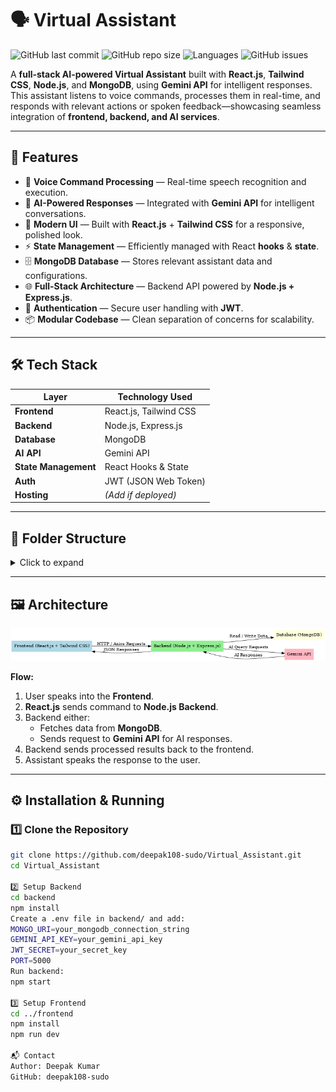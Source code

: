 # 🗣️ Virtual Assistant

![GitHub last commit](https://img.shields.io/github/last-commit/deepak108-sudo/Virtual_Assistant?color=brightgreen&style=flat-square)
![GitHub repo size](https://img.shields.io/github/repo-size/deepak108-sudo/Virtual_Assistant?color=blue&style=flat-square)
![Languages](https://img.shields.io/github/languages/top/deepak108-sudo/Virtual_Assistant?color=purple&style=flat-square)
![GitHub issues](https://img.shields.io/github/issues/deepak108-sudo/Virtual_Assistant?color=red&style=flat-square)

A **full-stack AI-powered Virtual Assistant** built with **React.js**, **Tailwind CSS**, **Node.js**, and **MongoDB**, using **Gemini API** for intelligent responses.  
This assistant listens to voice commands, processes them in real-time, and responds with relevant actions or spoken feedback—showcasing seamless integration of **frontend, backend, and AI services**.

---

## 🚀 Features

- 🎤 **Voice Command Processing** — Real-time speech recognition and execution.
- 🧠 **AI-Powered Responses** — Integrated with **Gemini API** for intelligent conversations.
- 🎨 **Modern UI** — Built with **React.js** + **Tailwind CSS** for a responsive, polished look.
- ⚡ **State Management** — Efficiently managed with React **hooks** & **state**.
- 🗄️ **MongoDB Database** — Stores relevant assistant data and configurations.
- 🌐 **Full-Stack Architecture** — Backend API powered by **Node.js + Express.js**.
- 🔐 **Authentication** — Secure user handling with **JWT**.
- 📦 **Modular Codebase** — Clean separation of concerns for scalability.

---

## 🛠 Tech Stack

| Layer        | Technology Used |
|--------------|----------------|
| **Frontend** | React.js, Tailwind CSS |
| **Backend**  | Node.js, Express.js |
| **Database** | MongoDB |
| **AI API**   | Gemini API |
| **State Management** | React Hooks & State |
| **Auth**     | JWT (JSON Web Token) |
| **Hosting**  | *(Add if deployed)* |

---

## 📂 Folder Structure

<details>
<summary>Click to expand</summary>

Virtual_Assistant/
├── backend/ # Node.js + Express backend
│ ├── config/ # DB & API config files
│ ├── controllers/ # API route handlers
│ ├── models/ # MongoDB Mongoose schemas
│ ├── routes/ # API endpoints
│ ├── utils/ # Helper functions
│ └── server.js # Backend entry point
│
├── frontend/ # React.js frontend
│ ├── src/
│ │ ├── components/ # UI components
│ │ ├── pages/ # Page-level components
│ │ ├── hooks/ # Custom React hooks
│ │ ├── assets/ # Images & icons
│ │ └── App.jsx # Main app component
│ ├── package.json
│ └── .gitignore
│
├── README.md
└── package.json
</details>

---

## 🖼 Architecture

![Architecture Diagram](virtual_assistant_architecture.png)

**Flow:**
1. User speaks into the **Frontend**.
2. **React.js** sends command to **Node.js Backend**.
3. Backend either:
   - Fetches data from **MongoDB**.
   - Sends request to **Gemini API** for AI responses.
4. Backend sends processed results back to the frontend.
5. Assistant speaks the response to the user.

---

## ⚙️ Installation & Running

### 1️⃣ Clone the Repository
```bash
git clone https://github.com/deepak108-sudo/Virtual_Assistant.git
cd Virtual_Assistant

2️⃣ Setup Backend
cd backend
npm install
Create a .env file in backend/ and add:
MONGO_URI=your_mongodb_connection_string
GEMINI_API_KEY=your_gemini_api_key
JWT_SECRET=your_secret_key
PORT=5000
Run backend:
npm start

3️⃣ Setup Frontend
cd ../frontend
npm install
npm run dev

📬 Contact
Author: Deepak Kumar
GitHub: deepak108-sudo
